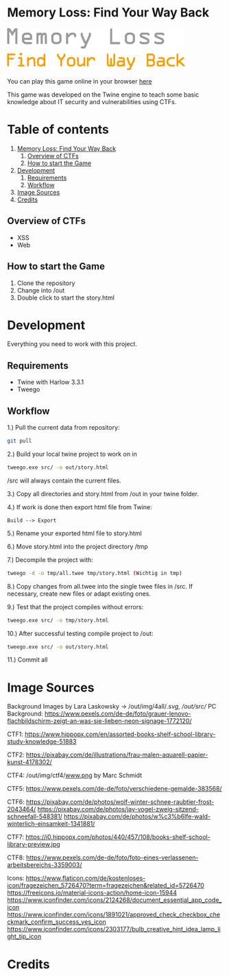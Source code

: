 # Memory Loss: Find Your Way Back
![](title.png)

You can play this game online in your browser [here](https://mschmidt1703.github.io/twine-ctf/)

This game was developed on the Twine engine to teach some basic knowledge about IT security and vulnerabilities using CTFs.

# Table of contents
1. [Memory Loss: Find Your Way Back](#memory-loss-find-your-way-back)
    1. [Overview of CTFs](#overview-of-ctfs)
    2. [How to start the Game](#how-to-start-the-game)
2. [Development](#development)
    1. [Requirements](#requirements)
    2. [Workflow](#workflow)
3. [Image Sources](#image-sources)
4. [Credits](#credits)

## Overview of CTFs
- XSS
- Web

## How to start the Game
1. Clone the repository
2. Change into /out
3. Double click to start the story.html

# Development
Everything you need to work with this project.

## Requirements
- Twine with Harlow 3.3.1
- Tweego

## Workflow 
1.) Pull the current data from repository:
```sh
git pull
```

2.) Build your local twine project to work on in 
```sh
tweego.exe src/ -o out/story.html
```
/src will always contain the current files.

3.) Copy all directories and story.html from /out in your twine folder. 

4.) If work is done then export html file from Twine:
```
Build --> Export 
```

5.) Rename your exported html file to story.html

6.) Move story.html into the project directory /tmp

7.) Decompile the project with:
```sh
tweego -d -o tmp/all.twee tmp/story.html (Wichtig in tmp)
```

8.) Copy changes from all.twee into the single twee files in /src. If necessary, create new files or adapt existing ones. 

9.) Test that the project compiles without errors:
```sh
tweego.exe src/ -o tmp/story.html
```

10.) After successful testing compile project to /out:
```sh
tweego.exe src/ -o out/story.html
```

11.) Commit all 

# Image Sources
Background Images by Lara Laskowsky -> /out/img/4all/*.svg, /out/src/*
PC Background: https://www.pexels.com/de-de/foto/grauer-lenovo-flachbildschirm-zeigt-an-was-sie-lieben-neon-signage-1772120/

CTF1:
https://www.hippopx.com/en/assorted-books-shelf-school-library-study-knowledge-51883

CTF2:
https://pixabay.com/de/illustrations/frau-malen-aquarell-papier-kunst-4178302/

CTF4:
/out/img/ctf4/www.png by Marc Schmidt

CTF5:
https://www.pexels.com/de-de/foto/verschiedene-gemalde-383568/

CTF6:
https://pixabay.com/de/photos/wolf-winter-schnee-raubtier-frost-2043464/
https://pixabay.com/de/photos/jay-vogel-zweig-sitzend-schneefall-548381/
https://pixabay.com/de/photos/w%c3%b6lfe-wald-winterlich-einsamkeit-1341881/

CTF7:
https://i0.hippopx.com/photos/440/457/108/books-shelf-school-library-preview.jpg

CTF8:
https://www.pexels.com/de-de/foto/foto-eines-verlassenen-arbeitsbereichs-3359003/

Icons:
https://www.flaticon.com/de/kostenloses-icon/fragezeichen_5726470?term=fragezeichen&related_id=5726470
https://freeicons.io/material-icons-action/home-icon-15944
https://www.iconfinder.com/icons/2124268/document_essential_app_code_icon
https://www.iconfinder.com/icons/1891021/approved_check_checkbox_checkmark_confirm_success_yes_icon
https://www.iconfinder.com/icons/2303177/bulb_creative_hint_idea_lamp_light_tip_icon

# Credits
